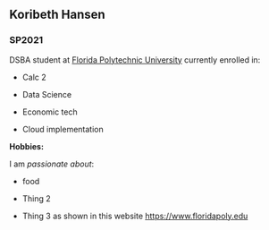 ## Koribeth Hansen

### SP2021

DSBA student at [Florida Polytechnic University](https://www.floridapoly.edu) currently enrolled in: 

- Calc 2

- Data Science

- Economic tech

- Cloud implementation

**Hobbies:**

I am _passionate about_: 

- food


- Thing 2

- Thing 3 as shown in this website <https://www.floridapoly.edu>
